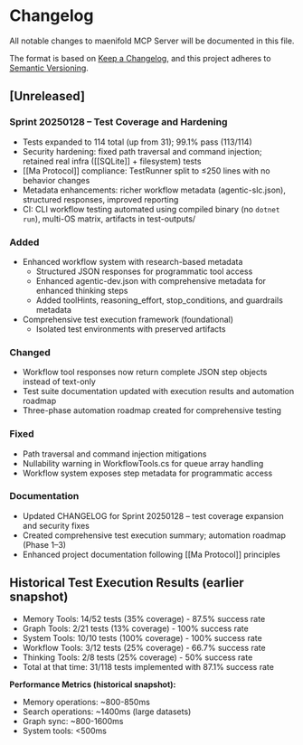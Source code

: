 # Changelog

All notable changes to maenifold MCP Server will be documented in this file.

The format is based on [Keep a Changelog](https://keepachangelog.com/en/1.0.0/),
and this project adheres to [Semantic Versioning](https://semver.org/spec/v2.0.0.html).

## [Unreleased]

### Sprint 20250128 – Test Coverage and Hardening
- Tests expanded to 114 total (up from 31); 99.1% pass (113/114)
- Security hardening: fixed path traversal and command injection; retained real infra ([[SQLite]] + filesystem) tests
- [[Ma Protocol]] compliance: TestRunner split to ≤250 lines with no behavior changes
- Metadata enhancements: richer workflow metadata (agentic-slc.json), structured responses, improved reporting
- CI: CLI workflow testing automated using compiled binary (no `dotnet run`), multi-OS matrix, artifacts in test-outputs/

### Added
- Enhanced workflow system with research-based metadata
  - Structured JSON responses for programmatic tool access
  - Enhanced agentic-dev.json with comprehensive metadata for enhanced thinking steps
  - Added toolHints, reasoning_effort, stop_conditions, and guardrails metadata
- Comprehensive test execution framework (foundational)
  - Isolated test environments with preserved artifacts

### Changed
- Workflow tool responses now return complete JSON step objects instead of text-only
- Test suite documentation updated with execution results and automation roadmap
- Three-phase automation roadmap created for comprehensive testing

### Fixed
- Path traversal and command injection mitigations
- Nullability warning in WorkflowTools.cs for queue array handling
- Workflow system exposes step metadata for programmatic access

### Documentation
- Updated CHANGELOG for Sprint 20250128 – test coverage expansion and security fixes
- Created comprehensive test execution summary; automation roadmap (Phase 1–3)
- Enhanced project documentation following [[Ma Protocol]] principles

## Historical Test Execution Results (earlier snapshot)
- Memory Tools: 14/52 tests (35% coverage) - 87.5% success rate
- Graph Tools: 2/21 tests (13% coverage) - 100% success rate
- System Tools: 10/10 tests (100% coverage) - 100% success rate
- Workflow Tools: 3/12 tests (25% coverage) - 66.7% success rate
- Thinking Tools: 2/8 tests (25% coverage) - 50% success rate
- Total at that time: 31/118 tests implemented with 87.1% success rate

**Performance Metrics (historical snapshot):**
- Memory operations: ~800-850ms
- Search operations: ~1400ms (large datasets)
- Graph sync: ~800-1600ms
- System tools: <500ms
